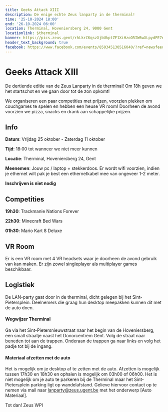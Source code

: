 ```yaml
---
title: Geeks Attack XIII
description: De enige echte Zeus lanparty in de therminal!
time: '25-10-2024 18:00'
end: '26-10-2024 06:00'
location: Therminal, Hoveniersberg 24, 9000 Gent
locationlink: $therminal
banner: https://pics.zeus.gent/rhLkrCKqszXjbUkptZF1XiHzoO5IW6wXLpydPE7n.jpg
header_text_background: true
facebook: https://www.facebook.com/events/850345130516040/?ref=newsfeed
---
```


# Geeks Attack XIII
De dertiende editie van de Zeus Lanparty in de therminal!
Om 18h geven we het startschot en we gaan door tot de zon opkomt!

We organiseren een paar competities met prijzen, voorzien plekken om couchgames te spelen en hebben een heuse VR room!
Doorheen de avond voorzien we pizza, snacks en drank aan schappelijke prijzen.

## Info

**Datum**: Vrijdag 25 oktober - Zaterdag 11 oktober

**Tijd**: 18:00 tot wanneer we niet meer kunnen

**Locatie**: Therminal, Hoveniersberg 24, Gent

**Meenemen**: Jouw pc / laptop + stekkerdoos. Er wordt wifi voorzien, indien je ethernet wilt pak je best een ethernetkabel mee van ongeveer 1-2 meter.

**Inschrijven is niet nodig**

## Competities

**19h30**: Trackmanie Nations Forever

**22h30**: Minecraft Bed Wars

**01h30**: Mario Kart 8 Deluxe

## VR Room

Er is een VR room met 4 VR headsets waar je doorheen de avond gebruik van kan maken.
Er zijn zowel singleplayer als multiplayer games beschikbaar.

## Logistiek

De LAN-party gaat door in de therminal, dicht gelegen bij het Sint-Pietersplein.
Deelnemers die graag hun desktop meepakken kunnen dit met de auto doen.

#### Wegwijzer Therminal

Ga via het Sint-Pietersnieuwstraat naar het begin van de Hoveniersberg, een small straatje naast het Donorcentrem Gent.
Volg de straat naar beneden tot aan de trappen. Onderaan de trappen ga naar links en volg het padje tot bij de ingang.

#### Materiaal afzetten met de auto

Het is mogelijk om je desktop af te zetten met de auto.
Afzetten is mogelijk tussen 17h30 en 18h30 en ophalen is mogelijk om 03h00 of 06h00.
Het is niet mogelijk om je auto te parkeren bij de Therminal maar het Sint-Pietersplein parking ligt op wandelafstand.
Gelieve hiervoor contact op te nemen via mail naar lanparty@zeus.ugent.be met het onderwerp [Auto Materiaal].

Tot dan!
Zeus WPI
